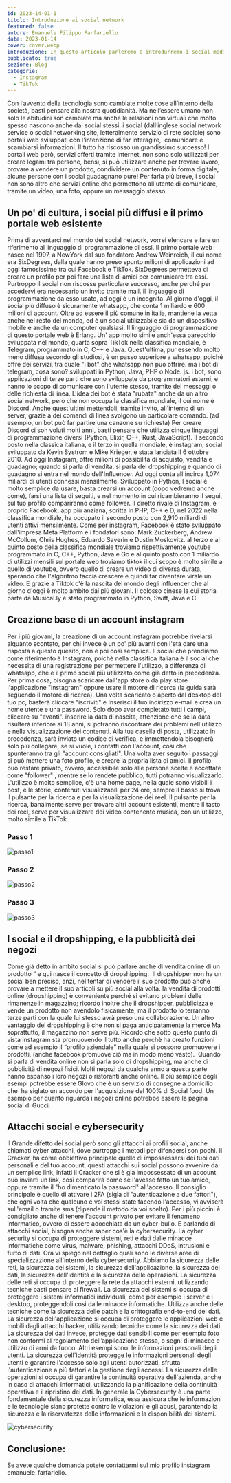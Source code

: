 ```yaml
---
id: 2023-14-01-1
titolo: Introduzione ai social network
featured: false
autore: Emanuele Filippo Farfariello
data: 2023-01-14
cover: cover.webp
introduzione: In questo articolo parleremo e introdurremo i social media.
pubblicato: true
sezione: Blog
categorie:
  - Instagram
  - TikTok
---
```



Con l’avvento della tecnologia sono cambiate molte cose all’interno della società, basti pensare alla nostra quotidianità. Ma nell’essere umano non solo le abitudini son cambiate ma anche le relazioni non virtuali che molto spesso nascono anche dai social stessi. i social (dall’inglese social network service o social networking site, letteralmente servizio di rete sociale) sono portali web sviluppati con l'intenzione di far interagire,  comunicare e scambiarsi informazioni. Il tutto ha riscosso un grandissimo successo! I portali web però, servizi offerti tramite internet,  non sono solo utilizzati per creare legami tra persone, bensì, si può utilizzare anche per trovare lavoro, provare a vendere un prodotto, condividere un contenuto in forma digitale, alcune persone con i social guadagnano pure! Per farla più breve, i social non sono altro che servizi online che permettono all'utente di comunicare, tramite un video, una foto, oppure un messaggio stesso.   
   
 
## Un po' di cultura, i social più diffusi e il primo portale web esistente
Prima di avventarci nel mondo dei social network, vorrei elencare e fare un riferimento al linguaggio di programmazione di essi.
Il primo portale web nasce nel 1997, a NewYork dal suo fondatore Andrew Weinreich, il cui nome era SixDegrees, dalla quale hanno preso spunto milioni di applicazioni ad oggi famosissime tra cui Facebook e TikTok. SixDegrees permetteva di creare un profilo per poi fare una lista di amici per comunicare tra essi. Purtroppo il social non riscosse particolare successo, anche perché per accedervi era necessario un invito tramite mail. il linguaggio di programmazione da esso usato, ad oggi è un incognita.
Al giorno d'oggi, il social più diffuso è sicuramente whatsapp, che conta 1 miliardo e 600 milioni di account. Oltre ad essere il più comune in italia, mantiene la vetta anche nel resto del mondo, ed è un social utilizzabile sia da un dispositivo mobile e anche da un computer qualsiasi. Il linguaggio di programmazione di questo portale web è Erlang. Un' app molto simile anch'essa parecchio sviluppata nel mondo, quarta sopra TikTok nella classifica mondiale, è Telegram, programmato in C, C++ e Java. Quest'ultima, pur essendo molto meno diffusa secondo gli studiosi, è un passo superiore a whatsapp, poiché offre dei servizi, tra quale "i bot" che whatsapp non può offrire. 
ma i bot di telegram, cosa sono? 
sviluppati in Python, Java, PHP o Node. js. i bot, sono applicazioni di terze parti che sono sviluppate da programmatori esterni, e hanno lo scopo di comunicare con l'utente stesso, tramite dei messaggi o delle richiesta di linea. L'idea dei bot è stata "rubata" anche da un altro social network, però che non occupa la classifica mondiale, il cui nome è Discord. Anche quest'ultimi mettendoli, tramite invito, all'interno di un server, grazie a dei comandi di linea svolgono un particolare comando. (ad esempio, un bot può far partire una canzone su richiesta) Per creare Discord ci son voluti molti anni, basti pensare che utilizza cinque linguaggi di programmazione diversi (Python, Elixir, C++, Rust, JavaScript).
Il secondo posto nella classica italiana, e il terzo in quella mondiale, è instagram, social sviluppato da Kevin Systrom e Mike Krieger, e stata lanciata il 6 ottobre 2010. Ad oggi Instagram, offre milioni di possibilità di acquisto, vendita e guadagno; quando si parla di vendita, si parla del dropshipping e quando di guadagno si entra nel mondo dell'Influencer. Ad oggi conta all'incirca 1,074 miliardi di utenti connessi mensilmente. Sviluppato in Python, l social è molto semplice da usare, basta crearsi un account (dopo vedremo anche come), farsi una lista di seguiti, e nel momento in cui ricambieranno il segui, sul tuo profilo compariranno come follower. Il diretto rivale di Instagram, è proprio Facebook, app più anziana, scritta in PHP, C++ e D, nel 2022 nella classifica mondiale, ha occupato il secondo posto con 2,910 miliardi di utenti attivi mensilmente. Come per instagram, Facebook è stato sviluppato dall'impresa Meta Platform e i fondatori sono: Mark Zuckerberg, Andrew McCollum, Chris Hughes, Eduardo Saverin e Dustin Moskovitz. al terzo e al quinto posto della classifica mondiale troviamo rispettivamente youtube programmato in 	C, C++, Python, Java e Go e al quinto posto con 1 miliardo di utilizzi mensili sul portale web troviamo tiktok il cui scopo è molto simile a quello di youtube, ovvero quello di creare un video di diversa durata, sperando che l'algoritmo faccia crescere e quindi far diventare virale un video. E grazie a Tiktok c'è la nascita del mondo degli influencer che al giorno d'oggi è molto ambito dai più giovani. Il colosso cinese la cui storia parte da Musical.ly è stato programmato in Python, Swift, Java e C. 

## Creazione base di un account instagram
Per i più giovani, la creazione di un account instagram potrebbe rivelarsi alquanto scontato, per chi invece è un po' più avanti con l'età dare una risposta a questo quesito, non è poi così semplice. Il social che prendiamo come riferimento è Instagram, poichè nella classifica italiana è il social che necessita di una registrazione per permettere l'utilizzo, a differenza di whatsapp, che è il primo social più utilizzato come già detto in precedenza. 
Per prima cosa, bisogna scaricare dall'app store o da play store l'applicazione "instagram" oppure usare il motore di ricerca (la guida sarà seguendo il motore di ricerca). Una volta scaricato o aperto dal desktop del tuo pc, basterà cliccare "iscriviti" e Inserisci il tuo indirizzo e-mail e crea un nome utente e una password. Solo dopo aver completato tutti i campi, cliccare su "avanti". inserire la data di nascita, attenzione che se la data risulterà inferiore ai 18 anni, si potranno riscontrare dei problemi nell'utilizzo e nella visualizzazione dei contenuti. Alla tua casella di posta, utilizzato in precedenza,  sarà inviato un codice di verifica, e immettendola bisognerà solo più collegare, se si vuole, i contatti con l'account, così che spunteranno tra gli "account consigliati". 
Una volta aver seguito i passaggi si può mettere una foto profilo, e creare la propria lista di amici. Il profilo può restare privato, ovvero, accessibile solo alle persone scelte e accettate come "follower" , mentre se lo rendete pubblico, tutti potranno visualizzarlo.
L'utilizzo è molto semplice, c'è una home page, nella quale sono visibili i post, e le storie, contenuti visualizzabili per 24 ore, sempre il basso si trova il pulsante per la ricerca e per la visualizzazione dei reel. Il pulsante per la ricerca, banalmente serve per trovare altri account esistenti, mentre il tasto dei reel, serve per visualizzare dei video contenente musica, con un utilizzo, molto simile a TikTok.   

 ### Passo 1

![passo1](/img/posts/introduzione-ai-social-network/social.webp)

### Passo 2 

![passo2](/img/posts/introduzione-ai-social-network/isc.webp)

### Passo 3

![passo3](/img/posts/introduzione-ai-social-network/priv.webp)


## I social e il dropshipping, e la pubblicità dei negozi
Come già detto in ambito social si può parlare anche di vendita online di un prodotto “ e qui nasce il concetto di dropshipping. 
Il dropshipper non ha un social ben preciso, anzi, nel tentar di vendere il suo prodotto può anche provare a mettere il suo articoli su più social alla volta. la vendita di prodotti online (dropshipping) è conveniente perché si evitano problemi delle rimanenze in magazzino; ricordo inoltre che il dropshipper, pubblicizza e vende un prodotto non avendolo fisicamente, ma il prodotto lo terranno terze parti con la quale lui stesso avrà preso una collaborazione. Un altro vantaggio del dropshipping è che non si paga anticipatamente la merce Ma soprattutto, il magazzino non serve più. Ricordo che sotto questo punto di vista instagram sta promuovendo il tutto anche perchè ha creato funzioni come ad esempio il “profilo aziendale” nella quale si possono promuovere i prodotti. (anche facebook promuove ciò ma in modo meno vasto).  Quando si parla di vendita online non si parla solo di dropshipping, ma anche di pubblicità di negozi fisici. Molti negozi da qualche anno a questa parte hanno espanso i loro negozi o ristoranti anche online. Il più semplice degli esempi potrebbe essere Glovo che è un servizio di consegne a domicilio che  ha siglato un accordo per l'acquisizione del 100% di Social food. Un esempio per quanto riguarda i negozi online potrebbe essere la pagina social di Gucci. 

## Attacchi social e cybersecurity
Il Grande difetto dei social però sono gli attacchi ai profili social, anche chiamati cyber attacchi, dove purtroppo i metodi per difendersi son pochi. Il Cracker, ha come obbiettivo principale quello di impossessarsi dei tuoi dati personali e del tuo account. questi attacchi sui social possono avvenire da un semplice link, infatti il Cracker che si è già impossessato di un account può inviarti un link, così comparirà come se l'avesse fatto un tuo amico, oppure tramite il "ho dimenticato la password" all'accesso. Il consiglio principale è quello di attivare i 2FA (sigla di "autenticazione a due fattori"), che ogni volta che qualcuno e voi stessi state facendo l'accesso, vi avviserà sull'email o tramite sms (dipende il metodo da voi scelto). Per i più piccini è consigliato anche di tenere l'account privato per evitare il fenomeno informatico, ovvero di essere adocchiata da un cyber-bullo. 
E parlando di attacchi social, bisogna anche saper cos'è la cybersecurity. 
La cyber security si occupa di proteggere sistemi, reti e dati dalle minacce informatiche come virus, malware, phishing, attacchi DDoS, intrusioni e furto di dati. Ora vi spiego nel dettaglio quali sono le  diverse aree di specializzazione all'interno della cybersecurity. Abbiamo la sicurezza delle reti, la sicurezza dei sistemi, la sicurezza dell'applicazione, la sicurezza dei dati, la sicurezza dell'identità e la sicurezza delle operazioni. La sicurezza delle reti si occupa di proteggere la rete da attacchi esterni, utilizzando tecniche basti pensare al firewall. La sicurezza dei sistemi si occupa di proteggere i sistemi informatici individuali, come per esempio i server e i desktop, proteggendoli così dalle minacce informatiche. Utilizza anche delle tecniche come la sicurezza delle patch e la crittografia end-to-end dei dati. La sicurezza dell'applicazione si occupa di proteggere le applicazioni web e mobili dagli attacchi hacker, utilizzando tecniche come la sicurezza dei dati. La sicurezza dei dati invece, protegge dati sensibili come per esempio foto non conformi al regolamento dell’applicazione stessa, o segni di minacce e utilizzo di armi da fuoco.
Altri esempi sono: 
le informazioni personali degli utenti.
La sicurezza dell'identità protegge le informazioni personali degli utenti e garantire l'accesso solo agli utenti autorizzati, sfrutta l'autenticazione a più fattori e la gestione degli accessi.
La sicurezza delle operazioni si occupa di garantire la continuità operativa dell'azienda, anche in caso di attacchi informatici, utilizzando la pianificazione della continuità operativa e il ripristino dei dati.
In generale la Cybersecurity è una parte fondamentale della sicurezza informatica, essa assicura che le informazioni e le tecnologie siano protette contro le violazioni e gli abusi, garantendo la sicurezza e la riservatezza delle informazioni e la disponibilità dei sistemi. 

![cybersecutity](/img/posts/introduzione-ai-social-network/cybersecuriti.webp)

## Conclusione:
Se avete qualche domanda potete contattarmi sul mio profilo instagram emanuele_farfariello.
